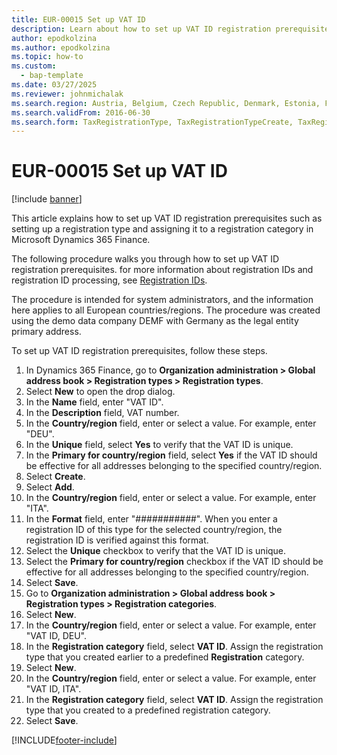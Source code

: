 ```yaml
---
title: EUR-00015 Set up VAT ID
description: Learn about how to set up VAT ID registration prerequisites such as setting up a registration type and assigning it to a registration category in Microsoft Dynamics 365 Finance.
author: epodkolzina
ms.author: epodkolzina
ms.topic: how-to
ms.custom: 
  - bap-template
ms.date: 03/27/2025
ms.reviewer: johnmichalak
ms.search.region: Austria, Belgium, Czech Republic, Denmark, Estonia, Finland, France, Germany, Hungary, Ireland, Italy, Latvia, Lithuania, Netherlands, Poland, Spain, Sweden, United Kingdom
ms.search.validFrom: 2016-06-30
ms.search.form: TaxRegistrationType, TaxRegistrationTypeCreate, TaxRegistrationLegislationTypes
---
```

# EUR-00015 Set up VAT ID

[!include [banner](../../includes/banner.md)]

This article explains how to set up VAT ID registration prerequisites such as setting up a registration type and assigning it to a registration category in Microsoft Dynamics 365 Finance.

The following procedure walks you through how to set up VAT ID registration prerequisites. for more information about registration IDs and registration ID processing, see [Registration IDs](emea-registration-ids.md). 

The procedure is intended for system administrators, and the information here applies to all European countries/regions. The procedure was created using the demo data company DEMF with Germany as the legal entity primary address. 

To set up VAT ID registration prerequisites, follow these steps.

1. In Dynamics 365 Finance, go to **Organization administration \> Global address book \> Registration types \> Registration types**.
1. Select **New** to open the drop dialog.
1. In the **Name** field, enter "VAT ID".
1. In the **Description** field, VAT number.
1. In the **Country/region** field, enter or select a value. For example, enter "DEU".
1. In the **Unique** field, select **Yes** to verify that the VAT ID is unique.  
1. In the **Primary for country/region** field, select **Yes** if the VAT ID should be effective for all addresses belonging to the specified country/region.  
1. Select **Create**.
1. Select **Add**.
1. In the **Country/region** field, enter or select a value. For example, enter "ITA".
1. In the **Format** field, enter "###########". When you enter a registration ID of this type for the selected country/region, the registration ID is verified against this format.  
1. Select the **Unique** checkbox to verify that the VAT ID is unique.  
1. Select the **Primary for country/region** checkbox if the VAT ID should be effective for all addresses belonging to the specified country/region.  
1. Select **Save**.
1. Go to **Organization administration \> Global address book \> Registration types \> Registration categories**.
1. Select **New**.
1. In the **Country/region** field, enter or select a value. For example, enter "VAT ID, DEU".
1. In the **Registration category** field, select **VAT ID**. Assign the registration type that you created earlier to a predefined **Registration** category.  
1. Select **New**.
1. In the **Country/region** field, enter or select a value. For example, enter "VAT ID, ITA".
1. In the **Registration category** field, select **VAT ID**. Assign the registration type that you created to a predefined registration category.  
1. Select **Save**.



[!INCLUDE[footer-include](../../../includes/footer-banner.md)]
